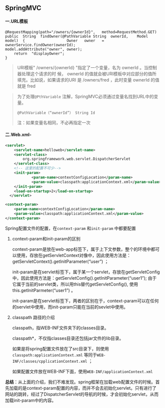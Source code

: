 ## SpringMVC

#### 一.URL模板

```
@RequestMapping(path="/owners/{ownerId}",	method=RequestMethod.GET) 
public	String	findOwner(@PathVariable	String	ownerId,	Model	model)	{					Owner	owner	=	ownerService.findOwner(ownerId);									model.addAttribute("owner",	owner);
	return	"displayOwner"; 
}

```

> URI模板"	/owners/{ownerId}	"指定了一个变量，名为	ownerId	。当控制器处理这个请求的时 候，	ownerId	的值就会被URI模板中对应部分的值所填充。比如说，如果请求的URI 是	/owners/fred	，此时变量	ownerId	的值就是	fred

> 为了处理`@PthVariable` 注解，SpringMVC必须通过变量名找到URL中的变量。
>
> `@PathVariable（“ownerId”） String Id` 
>
> 注：如果变量名相同，不必再指定一次

#### 二.Web.xml-<context-param>

```xml
<servlet>
  	<servlet-name>helloweb</servlet-name>
  	<servlet-class>
  		org.springframework.web.servlet.DispatcherServlet
  	</servlet-class>
    <!-- 这里的配置不可少-->
  	<init-param>
			<param-name>contextConfigLocation</param-name>
			<param-value>classpath:applicationContext.xml</param-value>
	</init-param>
	<load-on-startup>2</load-on-startup>
  </servlet>

<context-param>
	<param-name>contextConfigLocation</param-name>
	<param-value>classpath:applicationContext.xml</param-value>
</context-param>

```

Spring配置文件的配置，在`context-param` 和`init-param` 中都要配置

1. context-param和init-param的区别

   context-param是放在web-app标签下，属于上下文参数，整个的环境中都可以使用，存放在getServletContext对像中，因此使用方法是：getServletContext().getInitParameter(“user”) ；

   init-param是在servlet标签下，属于某一个servlet，存放在getServletConfig中，因此使用方法是：getServletConfig().getInitParameter(“user1”); 由于它属于当前的servlet类，所以用this替代getServletConfig(), 使用this.getInitParmeter(“user1”) 。

   init-param是在servlet标签下，两者的区别在于，context-param可以在任何的servlet中使用，而init-param只能在当前的sevlet中使用。

2. classpath 路径的介绍

   classpath，指WEB-INF文件夹下的classes目录。

   classpath*，不仅指classes目录还包括jar文件的lib目录。

   如果是将spring配置文件放在了src目录下，则使用`classpath:applicationContext.xml` 等同于`WEB-INF/classes/cpplicationContext.xml` ；

   如果配置文件放在WEB-INF下面，使用`WEB-INF/applicationContext.xml` 

**总结**：从上面的介绍，我们不难发现。spring框架在加载web配置文件的时候。首先加载的是context-param配置的内容，而并不会去初始化servlet。只有进行了网站的跳转，经过了DispatcherServlet的导航的时候，才会初始化servlet，从而加载init-param中的内容。 